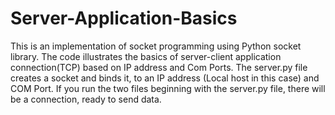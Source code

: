 # Server-Application-Basics
This is an implementation of socket programming using Python socket library. The code illustrates the basics of server-client application connection(TCP) based on IP address and Com Ports. The server.py file creates a socket and binds it, to an IP address (Local host in this case) and COM Port. If you run the two files beginning with the server.py file, there will be a connection, ready to send data.
